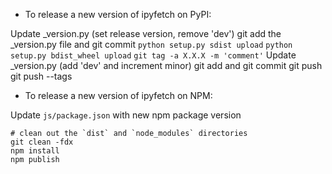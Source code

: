 - To release a new version of ipyfetch on PyPI:

Update _version.py (set release version, remove 'dev')
git add the _version.py file and git commit
`python setup.py sdist upload`
`python setup.py bdist_wheel upload`
`git tag -a X.X.X -m 'comment'`
Update _version.py (add 'dev' and increment minor)
git add and git commit
git push
git push --tags

- To release a new version of ipyfetch on NPM:

Update `js/package.json` with new npm package version

```
# clean out the `dist` and `node_modules` directories
git clean -fdx
npm install
npm publish
```